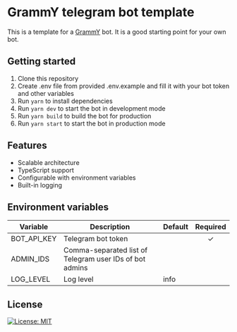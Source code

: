 # GrammY telegram bot template

This is a template for a [GrammY](https://grammy.dev) bot. It is a good starting point for your own bot.

## Getting started

1. Clone this repository
2. Create .env file from provided .env.example and fill it with your bot token and other variables
3. Run `yarn` to install dependencies
4. Run `yarn dev` to start the bot in development mode
5. Run `yarn build` to build the bot for production
6. Run `yarn start` to start the bot in production mode

## Features

- Scalable architecture
- TypeScript support
- Configurable with environment variables
- Built-in logging

## Environment variables

| Variable    | Description                                             | Default | Required |
|-------------|---------------------------------------------------------|---------|:--------:|
| BOT_API_KEY | Telegram bot token                                      |         |    ✓     |
| ADMIN_IDS   | Comma-separated list of Telegram user IDs of bot admins |         |          |
| LOG_LEVEL   | Log level                                               | info    |          |


## License

[![License: MIT](https://img.shields.io/badge/License-MIT-yellow.svg)](https://opensource.org/licenses/MIT)